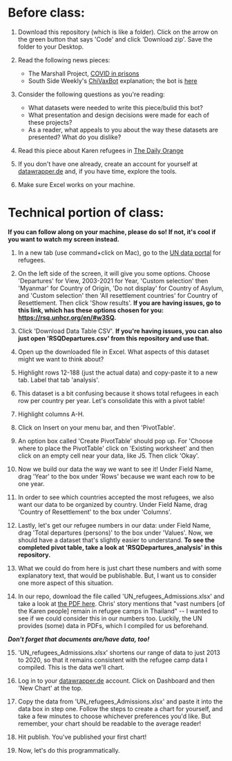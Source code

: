 Before class:
=============

1. Download this repository (which is like a folder). Click on the arrow on the green button that says 'Code' and click 'Download zip'. Save the folder to your Desktop.

2. Read the following news pieces:
	* The Marshall Project, [COVID in prisons](https://www.themarshallproject.org/2020/05/01/a-state-by-state-look-at-coronavirus-in-prisons)
	* South Side Weekly's [ChiVaxBot](https://southsideweekly.com/chivaxbot/) explanation; the bot is [here](https://twitter.com/ChiVaxBot) 

3. Consider the following questions as you're reading:
	* What datasets were needed to write this piece/bulid this bot?
	* What presentation and design decisions were made for each of these projects?
	* As a reader, what appeals to you about the way these datasets are presented? What do you dislike?

4. Read this piece about Karen refugees in [The Daily Orange](http://dailyorange.com/2021/03/karen-refugees-syracuse-rally-justice-recognition/)

5. If you don't have one already, create an account for yourself at [datawrapper.de](https://www.datawrapper.de/) and, if you have time, explore the tools.

6. Make sure Excel works on your machine.

Technical portion of class:
===========================

**If you can follow along on your machine, please do so! If not, it's cool if you want to watch my screen instead.**

1. In a new tab (use command+click on Mac), go to the [UN data portal](https://rsq.unhcr.org/en/) for refugees.

2. On the left side of the screen, it will give you some options. Choose 'Departures' for View, 2003-2021 for Year, 'Custom selection' then 'Myanmar' for Country of Origin, 'Do not display' for Country of Asylum, and 'Custom selection' then 'All resettlement countries' for Country of Resettlement. Then click 'Show results'. **If you are having issues, go to this link, which has these options chosen for you: https://rsq.unhcr.org/en/#w3SQ.**

3. Click 'Download Data Table CSV'. **If you're having issues, you can also just open 'RSQDepartures.csv' from this repository and use that.**

4. Open up the downloaded file in Excel. What aspects of this dataset might we want to think about?

5. Highlight rows 12-188 (just the actual data) and copy-paste it to a new tab. Label that tab 'analysis'.

6. This dataset is a bit confusing because it shows total refugees in each row per country per year. Let's consolidate this with a pivot table!

7. Highlight columns A-H.

8. Click on Insert on your menu bar, and then 'PivotTable'.

9. An option box called 'Create PivotTable' should pop up. For 'Choose where to place the PivotTable' click on 'Existing worksheet' and then click on an empty cell near your data, like J5. Then click 'Okay'.

10. Now we build our data the way we want to see it! Under Field Name, drag 'Year' to the box under 'Rows' because we want each row to be one year.

11. In order to see which countries accepted the most refugees, we also want our data to be organized by country. Under Field Name, drag 'Country of Resettlement' to the box under 'Columns'.

12. Lastly, let's get our refugee numbers in our data: under Field Name, drag 'Total departures (persons)' to the box under 'Values'. Now, we should have a dataset that's slightly easier to understand. **To see the completed pivot table, take a look at 'RSQDepartures_analysis' in this repository.**

13. What we could do from here is just chart these numbers and with some explanatory text, that would be publishable. But, I want us to consider one more aspect of this situation.

14. In our repo, download the file called 'UN_refugees_Admissions.xlsx' and take a look at [the PDF here](https://data2.unhcr.org/en/documents/details/50123). Chris' story mentions that "vast numbers [of the Karen people] remain in refugee camps in Thailand" -- I wanted to see if we could consider this in our numbers too. Luckily, the UN provides (some) data in PDFs, which I compiled for us beforehand.

***Don't forget that documents are/have data, too!***

15. 'UN_refugees_Admissions.xlsx' shortens our range of data to just 2013 to 2020, so that it remains consistent with the refugee camp data I compiled. This is the data we'll chart.

16. Log in to your [datawrapper.de](https://www.datawrapper.de/) account. Click on Dashboard and then 'New Chart' at the top.

17. Copy the data from 'UN_refugees_Admissions.xlsx' and paste it into the data box in step one. Follow the steps to create a chart for yourself, and take a few minutes to choose whichever preferences you'd like. But remember, your chart should be readable to the average reader!

18. Hit publish. You've published your first chart!

19. Now, let's do this programmatically.
